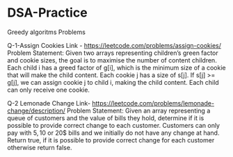 # DSA-Practice
Greedy algoritms Problems

Q-1-Assign Cookies Link - https://leetcode.com/problems/assign-cookies/
Problem Statement: Given two arrays representing children’s green factor and cookie sizes, the goal is to maximise the number of content children.
Each child i has a greed factor of g[i], which is the minimum size of a cookie that will make the child content. Each cookie j has a size of s[j]. If s[j] >= g[j], we can assign cookie j to child i, making the child content. Each child can only receive one cookie.

Q-2  Lemonade Change Link- https://leetcode.com/problems/lemonade-change/description/
Problem Statement: Given an array representing a queue of customers and the value of bills they hold, determine if it is possible to provide correct change to each customer. Customers can only pay with 5$, 10$ or 20$ bills and we initially do not have any change at hand. Return true, if it is possible to provide correct change for each customer otherwise return false.
